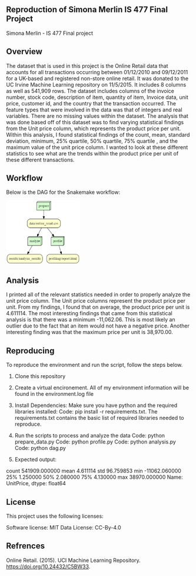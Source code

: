 ##  Reproduction of Simona Merlin IS 477 Final Project 
Simona Merlin - IS 477 Final project

## Overview 

The dataset that is used in this project is the Online Retail data that accounts for all transactions occurring between 01/12/2010 and 09/12/2011 for a UK-based and registered non-store online retail. It was donated to the UC Irvine Machine Learning repository on 11/5/2015. It includes 8 columns as well as 541,909 rows. The dataset includes columns of the invoice number, stock code, description of item, quantity of item, Invoice data, unit price, customer id, and the country that the transaction occurred. The feature types that were involved in the data was that of integers and real variables. There are no missing values within the dataset. The analysis that was done based off of this dataset was to find varying statistical findings from the Unit price column, which represents the product price per unit. Within this analysis, I found statistical findings of the count, mean, standard deviation, minimum, 25% quartile, 50% quartile, 75% quartile , and the maximum value of the unit price column. I wanted to look at these different statistics to see what are the trends within the product price per unit of these different transactions. 


## Workflow

Below is the DAG for the Snakemake workflow:

<img src ="workflow/graph.png" width ="200">

## Analysis 

I printed all of the relevant statistics needed in order to properly analyze the unit price column. The Unit price columns represent the product price per unit. From my findings, I found that on average, the product price per unit is 4.611114.  The most interesting findings that came from this statistical analysis is that there was a minimum -11,062.06. This is most likely an outlier due to the fact that an item would not have a negative price. Another interesting finding was that the maximum price per unit is 38,970.00. 


## Reproducing 

To reproduce the environment and run the script, follow the steps below.

1. Clone this repository

2.  Create a virtual encironement. All of my environment information will be found in the environment.log file

2. Install Dependencies: Make sure you have python and the required libraries installed:
Code: pip install -r requirements.txt. 
The requirements.txt contains the basic list of required libraries needed to reproduce.

3. Run the scripts to process and analyze the data
Code: python prepare_data.py 
Code: python profile.py
Code: python analysis.py
Code: python dag.py

4. Expected output:

count    541909.000000
mean          4.611114
std          96.759853
min      -11062.060000
25%           1.250000
50%           2.080000
75%           4.130000
max       38970.000000
Name: UnitPrice, dtype: float64


## License

This project uses the following licenses: 

Software license: MIT
Data License: CC-By-4.0

## Refrences

Online Retail. (2015). UCI Machine Learning Repository. https://doi.org/10.24432/C5BW33.

